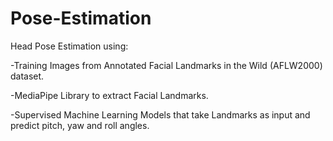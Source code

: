 # Pose-Estimation
Head Pose Estimation using:

-Training Images from Annotated Facial Landmarks in the Wild (AFLW2000) dataset.

-MediaPipe Library to extract Facial Landmarks.

-Supervised Machine Learning Models that take Landmarks as input and predict pitch, yaw and roll angles.
